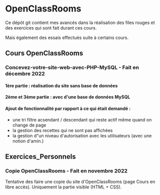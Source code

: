# OpenClassRooms

Ce dépôt git contient mes avancés dans la réalisation des files rouges et des exercices
qui sont fait durant ces cours.

Mais également des essais effectués suite à certains cours.

## Cours OpenClassRooms

### Concevez-votre-site-web-avec-PHP-MySQL - Fait en décembre 2022

#### 1ère partie : réalisation du site sans base de données

#### 2ème et 3ème partie : avec d'une base de données MySQL

#### Ajout de fonctionnalité par rapport à ce qui était demandé :

- une tri filtre acsendant / descendant qui reste actif même quand on change de page
- la gestion des recettes qui ne sont pas affichées
- la gestion d"un niveau d'autorisation avec les utilisateurs (avec une notion d'amin.)

## Exercices_Personnels

### Copie OpenClassRooms - Fait en novembre 2022

Tentative des faire une copie du site d'OpenClassRooms (page Cours en libre accès).
Uniquement la partie visible (HTML + CSS).
